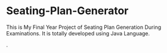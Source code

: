 # Seating-Plan-Generator

This is My Final Year Project of Seating Plan Generation During Examinations. It is totally developed using Java Language.





























































































































































































































































































































































.






































